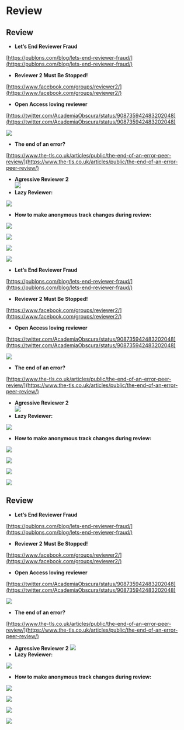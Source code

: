 # Review

## Review

* **Let’s End Reviewer Fraud**

[https://publons.com/blog/lets-end-reviewer-fraud/](https://publons.com/blog/lets-end-reviewer-fraud/)

* **Reviewer 2 Must Be Stopped!**

[https://www.facebook.com/groups/reviewer2/](https://www.facebook.com/groups/reviewer2/)

* **Open Access loving reviewer**

[https://twitter.com/AcademiaObscura/status/908735942483202048](https://twitter.com/AcademiaObscura/status/908735942483202048)

![](<../.gitbook/assets/djx6hdgwkaadp6b.jpg\_large (2) (2) (2) (1) (1).jpg>)

* **The end of an error?**

[https://www.the-tls.co.uk/articles/public/the-end-of-an-error-peer-review/](https://www.the-tls.co.uk/articles/public/the-end-of-an-error-peer-review/)

* **Agressive Reviewer 2**\
  ![](<../.gitbook/assets/ekran-resmi-2017-12-07-17.41.22 (2) (2) (2) (1) (1).png>)
* **Lazy Reviewer:**

![](<../.gitbook/assets/ekran-resmi-2018-01-09-19.16.12 (2) (2) (2) (1) (1).png>)

* **How to make anonymous track changes during review:**

![](<../.gitbook/assets/whatsapp-image-2018-01-15-at-08.57.08 (2).jpeg>)

![](<../.gitbook/assets/whatsapp-image-2018-01-15-at-08.57.22 (1) (1) (1) (2).jpeg>)

![](<../.gitbook/assets/whatsapp-image-2018-01-15-at-08.58.04 (2).jpeg>)

![](<../.gitbook/assets/du-b3hmxcaaxuld.jpg-large (2) (2) (2) (1) (1).jpg>)

* **Let’s End Reviewer Fraud**

[https://publons.com/blog/lets-end-reviewer-fraud/](https://publons.com/blog/lets-end-reviewer-fraud/)

* **Reviewer 2 Must Be Stopped!**

[https://www.facebook.com/groups/reviewer2/](https://www.facebook.com/groups/reviewer2/)

* **Open Access loving reviewer**

[https://twitter.com/AcademiaObscura/status/908735942483202048](https://twitter.com/AcademiaObscura/status/908735942483202048)

![](<../.gitbook/assets/djx6hdgwkaadp6b.jpg\_large (2) (2) (2) (1) (2).jpg>)

* **The end of an error?**

[https://www.the-tls.co.uk/articles/public/the-end-of-an-error-peer-review/](https://www.the-tls.co.uk/articles/public/the-end-of-an-error-peer-review/)

* **Agressive Reviewer 2**\
  ![](<../.gitbook/assets/ekran-resmi-2017-12-07-17.41.22 (2) (2) (2) (1) (2).png>)
* **Lazy Reviewer:**

![](<../.gitbook/assets/ekran-resmi-2018-01-09-19.16.12 (2) (2) (2) (1) (2).png>)

* **How to make anonymous track changes during review:**

![](<../.gitbook/assets/whatsapp-image-2018-01-15-at-08.57.08 (1) (1).jpeg>)

![](<../.gitbook/assets/whatsapp-image-2018-01-15-at-08.57.22 (1) (1) (1) (1) (1).jpeg>)

![](<../.gitbook/assets/whatsapp-image-2018-01-15-at-08.58.04 (1) (1).jpeg>)

![](<../.gitbook/assets/du-b3hmxcaaxuld.jpg-large (2) (2) (2) (1) (2).jpg>)

## Review

* **Let’s End Reviewer Fraud**

[https://publons.com/blog/lets-end-reviewer-fraud/](https://publons.com/blog/lets-end-reviewer-fraud/)

* **Reviewer 2 Must Be Stopped!**

[https://www.facebook.com/groups/reviewer2/](https://www.facebook.com/groups/reviewer2/)

* **Open Access loving reviewer**

[https://twitter.com/AcademiaObscura/status/908735942483202048](https://twitter.com/AcademiaObscura/status/908735942483202048)

![](<../.gitbook/assets/djx6hdgwkaadp6b.jpg\_large (2) (2) (2) (1).jpg>)

* **The end of an error?**

[https://www.the-tls.co.uk/articles/public/the-end-of-an-error-peer-review/](https://www.the-tls.co.uk/articles/public/the-end-of-an-error-peer-review/)

* **Agressive Reviewer 2** ![](<../.gitbook/assets/ekran-resmi-2017-12-07-17.41.22 (2) (2) (2) (1).png>)
* **Lazy Reviewer:**

![](<../.gitbook/assets/ekran-resmi-2018-01-09-19.16.12 (2) (2) (2) (1).png>)

* **How to make anonymous track changes during review:**

![](<../.gitbook/assets/whatsapp-image-2018-01-15-at-08.57.08 (1).jpeg>)

![](<../.gitbook/assets/whatsapp-image-2018-01-15-at-08.57.22 (1) (1) (1) (1).jpeg>)

![](<../.gitbook/assets/whatsapp-image-2018-01-15-at-08.58.04 (1).jpeg>)

![](<../.gitbook/assets/du-b3hmxcaaxuld.jpg-large (2) (2) (2) (1).jpg>)
